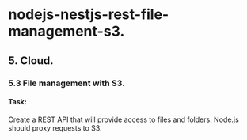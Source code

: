 # nodejs-nestjs-rest-file-management-s3.

## 5. Cloud.

### 5.3 File management with S3.

#### Task:
Create a REST API that will provide access to files and folders. Node.js should proxy requests to S3.
